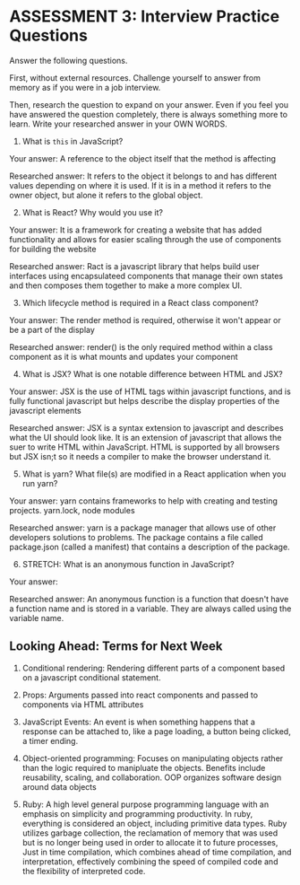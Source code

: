 # ASSESSMENT 3: Interview Practice Questions

Answer the following questions.

First, without external resources. Challenge yourself to answer from memory as if you were in a job interview.

Then, research the question to expand on your answer. Even if you feel you have answered the question completely, there is always something more to learn. Write your researched answer in your OWN WORDS.


1. What is `this` in JavaScript?

  Your answer: A reference to the object itself that the method is affecting 

  Researched answer: It refers to the object it belongs to  and has different values depending on where it is used. If it is in a method  it refers to the owner object, but alone it refers to the global object. 



2. What is React? Why would you use it?

  Your answer: It is a framework for creating a website that has added functionality and allows for easier scaling through the use of components for building the website

  Researched answer: Ract is a javascript library that helps build user interfaces using encapsulateed components that manage their own states and then composes them together to make a more complex UI.



3. Which lifecycle method is required in a React class component?

  Your answer: The render method is required, otherwise it won't appear or be a part of the display

  Researched answer: render() is the only required method within a class component as it is what mounts and updates your component



4. What is JSX? What is one notable difference between HTML and JSX?

  Your answer: JSX is the use of HTML tags within javascript functions, and is fully functional javascript but helps describe the display properties of the javascript elements

  Researched answer: JSX is a syntax extension to javascript and describes what the UI should look like. It is an extension of javascript that allows the suer to write HTML within JavaScript. HTML is supported by all browsers but JSX isn;t so it needs a compiler to make the browser understand it.



5. What is yarn? What file(s) are modified in a React application when you run yarn?

  Your answer: yarn contains frameworks to help with creating and testing projects. yarn.lock, node modules

  Researched answer: yarn is a package manager that allows use of other developers solutions to problems. The package contains a file called package.json (called a manifest) that contains a description of the package.



6. STRETCH: What is an anonymous function in JavaScript?

  Your answer:

  Researched answer: An anonymous function is a function that doesn't have a function name and is stored in a variable. They are always called using the variable name.


## Looking Ahead: Terms for Next Week

1. Conditional rendering: Rendering different parts of a component based on a javascript conditional statement.

2. Props: Arguments passed into react components and passed to components via HTML attributes

3. JavaScript Events: An event is when something happens that a response can be attached to, like a page loading, a button being clicked, a timer ending.

4. Object-oriented programming: Focuses on manipulating objects rather than the logic required to manipluate the objects. Benefits include reusability, scaling, and collaboration. OOP organizes software design around data objects

5. Ruby: A high level general purpose programming language with an emphasis on simplicity and programming productivity. In ruby, everything is considered an object, including primitive data types. Ruby utilizes garbage collection, the reclamation of memory that was used but is no longer being used in order to allocate it to future processes, Just in time compilation, which combines ahead of time compilation, and interpretation, effectively combining the speed of compiled code and the flexibility of interpreted code.
